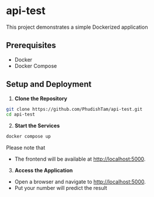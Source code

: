 # api-test

This project demonstrates a simple Dockerized application
## Prerequisites

- Docker
- Docker Compose

## Setup and Deployment

1. **Clone the Repository**
```zsh
git clone https://github.com/PhudishTam/api-test.git
cd api-test
```

2. **Start the Services**
```zsh
docker compose up
```
Please note that 
- The frontend will be available at [http://localhost:5000](http://localhost:5000).

3. **Access the Application**
- Open a browser and navigate to [http://localhost:5000](http://localhost:5000).
- Put your number will predict the result